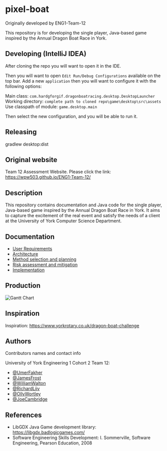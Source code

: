 # pixel-boat

Originally developed by ENG1-Team-12

This repository is for developing the single player, Java-based game inspired by the Annual Dragon Boat Race in York.

## Developing (IntelliJ IDEA)

After cloning the repo you will want to open it in the IDE.

Then you will want to open `Edit Run/Debug Configurations` available on the top bar.
Add a new `application` then you will want to configure it with the following options:

Main class: `com.hardgforgif.dragonboatracing.desktop.DesktopLauncher`  
Working directory: `complete path to cloned repo\game\desktop\src\assets`  
Use classpath of module: `game.desktop.main`  

Then select the new configuration, and you will be able to run it.

## Releasing

gradlew desktop:dist

## Original website

Team 12 Assessment Website.
Please click the link: https://wpw503.github.io/ENG1-Team-12/

## Description

This repository contains documentation and Java code for the single player, Java-based game inspired by the Annual Dragon Boat Race in York. It aims to capture the excitement of the real event and satisfy the needs of a client at the University of York Computer Science Department.

## Documentation
* [User Requirements](https://github.com/wpw503/ENG1-Team-12/blob/main/Documentation/Req1.pdf)
* [Architecture](https://github.com/wpw503/ENG1-Team-12/tree/main/Documentation/Arch1.pdf)
* [Method selection and planning](https://github.com/wpw503/ENG1-Team-12/tree/main/Documentation/Plan1.pdf)
* [Risk assessment and mitigation](https://github.com/wpw503/ENG1-Team-12/tree/main/Documentation/Risk1.pdf)
* [Implementation](https://github.com/wpw503/ENG1-Team-12/tree/main/Documentation/Impl1.pdf)

## Production
![Gantt Chart](https://github.com/wpw503/ENG1-Team-12/blob/main/images/week8.png?raw=true)

## Inspiration

Inspiration: https://www.yorkrotary.co.uk/dragon-boat-challenge

## Authors

Contributors names and contact info

University of York Engineering 1 Cohort 2 Team 12:

* [@UmerFakher](https://github.com/UmerFakher)
* [@JamesFrost](https://github.com/Fritzbox2000)
* [@WilliamWalton](https://github.com/wpw503)
* [@RichardLiiv](https://github.com/sumsare)
* [@OllyWortley](https://github.com/orw511)
* [@JoeCambridge](https://github.com/JoeCambridge)

## References

* LibGDX Java Game development library: https://libgdx.badlogicgames.com/
* Software Engineering Skills Development: I. Sommerville, Software Engineering, Pearson Education, 2008
